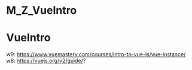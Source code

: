 # M_Z_VueIntro
# VueIntro
w9:
https://www.vuemastery.com/courses/intro-to-vue-js/vue-instance/
w8:
https://vuejs.org/v2/guide/?

